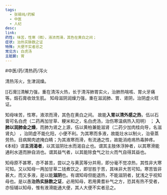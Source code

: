 ```yaml
---
tags:
  - 张锡纯/药解
  - 中医
  - 人纪
desc: 
link: 
药性: 味苦，性寒（微），液浓而滑，其色在黄白之间；
症状: 治热实脉数之证
特殊: 大便不实者忌之
常见方: 白虎汤
主脏腑: 胃
---
```



#中医/药/清热药/泻火 

清热泻火，生津润燥。

[[石膏]]清解力强，重在清泻火热，长于清泻肺胃实火，治肺热喘咳、胃火牙痛等。煅石膏收敛生肌。
知母滋阴润燥力强，重在滋润肺、胃、肾阴，治阴虚火旺证。




知母味苦，性寒，液浓而滑，其色在黄白之间。
故能**入胃以清外感之热**，伍以石膏可名白虎（二药再加甘草、粳米和之，名白虎汤，治伤寒温病热入阳明） ；
**入肺以润肺金之燥**，而肺为肾之上源，伍以黄柏兼能滋肾（二药少加肉桂向导，名滋肾丸） ，治阴虚不能化阳，小便不利。为其寒而多液，故能壮水以制火，治骨蒸劳热，目病胬肉遮掩白睛；为其液寒而滑，有流通之性，故能消疮疡热毒肿疼。《本经》谓**主消渴者**，以其滋阴壮水而渴自止也。谓其主肢体浮肿者，以其寒滑能通利水道而肿自消也。谓其益气者，以其能除食气之壮火而气自得其益也。

知母原不甚寒，亦不甚苦，尝以之与黄芪等分并用，即分毫不觉凉热，其性非大寒可知。又以知母一两加甘草二钱煮饮之，即甘胜于苦，其味非大苦可知。寒苦皆非甚大，而又多液，是以能**滋阴**也。有谓知母但能退热，不能滋阴者，犹浅之乎视知母也。是以愚**治热实脉数之证**，必用知母，若用黄耆补气之方，恐其有热不受者，亦恒辅以知母，惟有液滑能通大便，其人大便不实者忌之。